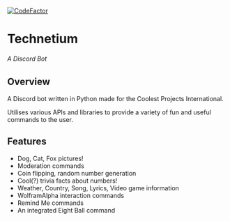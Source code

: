 [![CodeFactor](https://www.codefactor.io/repository/github/general-mudkip/technetium---discord-bot/badge?s=4da3a4d3e06fe72e93d56e33f3e279638a71ce59)](https://www.codefactor.io/repository/github/general-mudkip/technetium---discord-bot)

# Technetium
###### A Discord Bot

## Overview
A Discord bot written in Python made for the Coolest Projects International.

Utilises various APIs and libraries to provide a variety of fun and useful commands to the user.

## Features
- Dog, Cat, Fox pictures!
- Moderation commands
- Coin flipping, random number generation
- Cool(?) trivia facts about numbers!
- Weather, Country, Song, Lyrics, Video game information
- WolframAlpha interaction commands
- Remind Me commands
- An integrated Eight Ball command